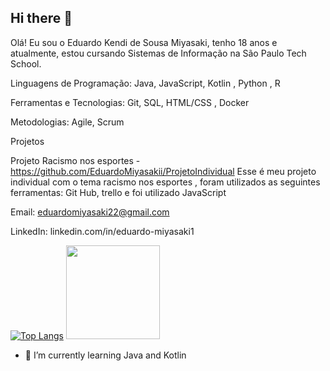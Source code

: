 ## Hi there 👋
Olá! Eu sou o Eduardo Kendi de Sousa Miyasaki, tenho 18 anos e atualmente, estou cursando Sistemas de Informação na São Paulo Tech School.

Linguagens de Programação: Java, JavaScript, Kotlin , Python , R                                    

Ferramentas e Tecnologias: Git, SQL, HTML/CSS , Docker

Metodologias: Agile, Scrum

Projetos

Projeto Racismo nos esportes - https://github.com/EduardoMiyasakii/ProjetoIndividual
Esse é meu projeto individual com o tema racismo nos esportes , foram utilizados as seguintes ferramentas: Git Hub, trello
e foi utilizado JavaScript

Email: eduardomiyasaki22@gmail.com

LinkedIn: linkedin.com/in/eduardo-miyasaki1

[![Top Langs](https://github-readme-stats.vercel.app/api?username=EduardoMiyasaki&theme=algolia&show_icons=true)](https://github.com/EduardoMiyasaki)
<img height="150em" src="https://github-readme-stats.vercel.app/api/top-langs/?username=EduardoMiyasaki&countprivate=true&layout=compact&show_icons=true&theme=algolia&show">
<!--[![Eduardo Miyasaki GitHub stats](https://github-readme-stats.vercel.app/api/top-langs?username=EduardoMiyasaki&hide=html,scss,css,javascript&theme=algolia&show_icons=true)](https://github.com/EduardoMiyasaki) -->

- 🌱 I’m currently learning Java and Kotlin
<!--
**EduardoMiyasaki/EduardoMiyasaki** is a ✨ _special_ ✨ repository because its `README.md` (this file) appears on your GitHub profile.

Here are some ideas to get you started:

- 🔭 I’m currently working on ...
- 👯 I’m looking to collaborate on ...
- 🤔 I’m looking for help with ...
- 💬 Ask me about ...
- 📫 How to reach me: ...
- 😄 Pronouns: ...
- ⚡ Fun fact: ...
-->
